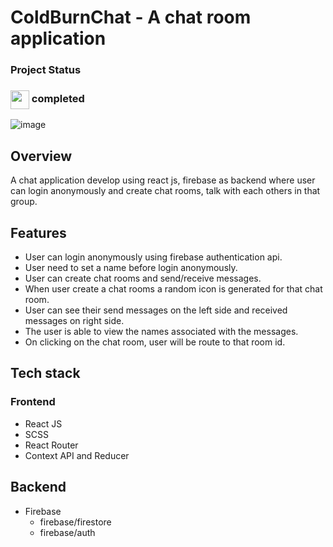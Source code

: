 # ColdBurnChat - A chat room application

### Project Status

<h3><img align="center" height="30" src="https://user-images.githubusercontent.com/77252075/217149827-cfed2bf9-caf7-4e9b-806a-efd99d23c6c5.png"> completed</h3>

![image](https://user-images.githubusercontent.com/77252075/228798267-37795d20-a946-4443-9112-e3b93f79e125.png)

## Overview

A chat application develop using react js, firebase as backend where user can login anonymously and create chat rooms, talk with each others in that group.

## Features

- User can login anonymously using firebase authentication api.
- User need to set a name before login anonymously.
- User can create chat rooms and send/receive messages.
- When user create a chat rooms a random icon is generated for that chat room.
- User can see their send messages on the left side and received messages on right side.
- The user is able to view the names associated with the messages.
- On clicking on the chat room, user will be route to that room id.

## Tech stack

### Frontend

- React JS
- SCSS
- React Router
- Context API and Reducer

## Backend

- Firebase
  - firebase/firestore
  - firebase/auth
